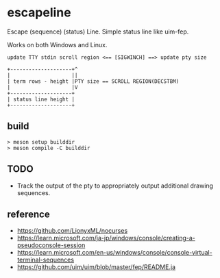 # escapeline

Escape (sequence) (status) Line.
Simple status line like uim-fep.

Works on both Windows and Linux.

```
update TTY stdin scroll region <== [SIGWINCH] ==> update pty size

+--------------------+^
|                    ||
| term rows - height |PTY size == SCROLL REGION(DECSTBM)
|                    |V
+--------------------+
| status line height |
+--------------------+
```

## build

```
> meson setup builddir
> meson compile -C builddir
```

## TODO

- Track the output of the pty to appropriately output additional drawing sequences.

## reference

- https://github.com/LionyxML/nocurses
- https://learn.microsoft.com/ja-jp/windows/console/creating-a-pseudoconsole-session
- https://learn.microsoft.com/en-us/windows/console/console-virtual-terminal-sequences
- https://github.com/uim/uim/blob/master/fep/README.ja

